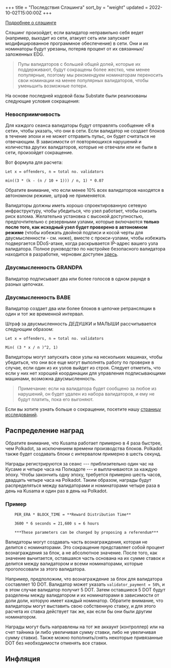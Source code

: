 +++
title = "Последствия Слэшинга"
sort_by = "weight"
updated = 2022-10-02T15:00:00Z
+++

[Подробнее о слэшинге](https://wiki.polkadot.network/docs/en/learn-staking#slashing)

Слэшинг произойдет, если валидатор неправильно себя ведет \(например, выходит из сети, атакует сеть или запускает модифицированное программное обеспечение\) в сети. Они и их номинаторы будут урезаны, потеряв процент от их связанных/заложенных EDG.

>Пулы валидаторов с большей общей долей, которые их поддерживают, будут сокращены более жестко, чем менее популярные, поэтому мы рекомендуем номинаторам переносить свои номинации на менее популярных валидаторов, чтобы уменьшить возможные потери.

На основе последней кодовой базы Substate были реализованы следующие условия сокращения:

### Невосприимчивость

Для каждого сеанса валидаторы будут отправлять сообщение «Я в сети», чтобы указать, что они в сети. Если валидатор не создает блоков в течение эпохи и не может отправить пульс, он будет считаться не отвечающим. В зависимости от повторяющихся нарушений и количества других валидаторов, которые не отвечали или не были в сети, произойдет сокращение.

Вот формула для расчета:

```
Let x = offenders, n = total no. validators

min((3 * (k - (n / 10 + 1))) / n, 1) * 0.07
```

Обратите внимание, что если менее 10% всех валидаторов находятся в автономном режиме, штраф не применяется.

Валидаторы должны иметь хорошо спроектированную сетевую инфраструктуру, чтобы убедиться, что узел работает, чтобы снизить риск взлома. Желательна установка с высокой доступностью, предпочтительно с резервными узлами, которые включаются **только после того, как исходный узел будет проверено в автономном режиме** \(чтобы избежать двойной подписи и косой черты для двусмысленности - см. ниже\), вместе с прокси-узлами, чтобы избежать подвергается DDoS-атаке, когда раскрывается IP-адрес вашего узла валидатора. Полное руководство по настройке безопасного валидатора находится в разработке, черновик доступен [здесь](https://wiki.polkadot.network/docs/en/maintain-guides-secure-validator).

### Двусмысленность GRANDPA

Валидатор подписывает два или более голосов в одном раунде в разных цепочках.

### Двусмысленность BABE

Валидатор создает два или более блоков в цепочке ретрансляции в один и тот же временной интервал.

Штраф за двусмысленность ДЕДУШКИ и МАЛЫШИ рассчитывается следующим образом:

```
Let x = offenders, n = total no. validators

Min( (3 * x / n )^2, 1)
```

Валидаторы могут запускать свои узлы на нескольких машинах, чтобы убедиться, что они все еще могут выполнять работу по проверке в случае, если один из их узлов выйдет из строя. Следует отметить, что если у них нет хорошей координации для управления подписывающими машинами, возможна двусмысленность.

> Примечание: если на валидатора будет сообщено за любое из нарушений, он будет удален из набора валидаторов, и ему не будут платить, пока его выгоняют.

Если вы хотите узнать больше о сокращении, посетите нашу [страницу исследований](https://research.web3.foundation/en/latest/polkadot/slashing/amounts.html).

## Распределение наград

Обратите внимание, что Kusama работает примерно в 4 раза быстрее, чем Polkadot, за исключением времени производства блоков. Polkadot также будет создавать блоки с интервалом примерно в шесть секунд.

Награды регистрируются за сеанс --- приблизительно один час на Кусаме и четыре часа на Полкадоте --- и выплачиваются за каждую эпоху. Чтобы закончить одну эпоху, требуется примерно шесть часов, двадцать четыре часа на Polkadot. Таким образом, награды будут распределяться между валидаторами и номинаторами четыре раза в день на Kusama и один раз в день на Polkadot.

### Пример

```
    PER_ERA * BLOCK_TIME = **Reward Distribution Time**

    3600 * 6 seconds = 21,600 s = 6 hours

    ***These parameters can be changed by proposing a referendum***
```

Валидаторы могут создавать часть вознаграждения, которая не делится с номинаторами. Это сокращение представляет собой процент вознаграждения за блок, а не абсолютное значение. После того, как значение вычитается, оставшаяся часть основана на их сумме ставок и делится между валидатором и всеми номинаторами, которые проголосовали за этого валидатора.

Например, предположим, что вознаграждение за блок для валидатора составляет 10 DOT. Валидатор может указать `validator_payment = 50%`, и в этом случае валидатор получит 5 DOT. Затем оставшиеся 5 DOT будут разделены между валидатором и их номинаторами в зависимости от доли доли, которую имеет каждый номинатор. Обратите внимание, что валидаторы могут выставить свою собственную ставку, и для этого расчета их ставка действует так же, как если бы они были другим номинатором.

Награды могут быть направлены на тот же аккаунт \(контроллер\) или на счет тайника \(и либо увеличивая сумму ставки, либо не увеличивая сумму ставки\). Также можно пополнить/снять некоторые привязанные DOT без необходимости отменять все ставки.

## Инфляция
